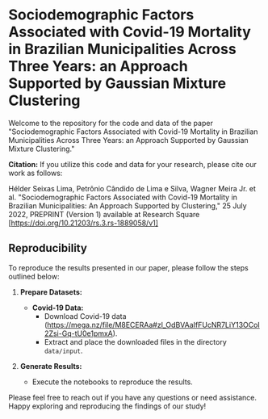 # Sociodemographic Factors Associated with Covid-19 Mortality in Brazilian Municipalities Across Three Years: an Approach Supported by Gaussian Mixture Clustering

Welcome to the repository for the code and data of the paper "Sociodemographic Factors Associated with Covid-19 Mortality in Brazilian Municipalities Across Three Years: an Approach Supported by Gaussian Mixture Clustering."

**Citation:**
If you utilize this code and data for your research, please cite our work as follows:

Hélder Seixas Lima, Petrônio Cândido de Lima e Silva, Wagner Meira Jr. et al. "Sociodemographic Factors Associated with Covid-19 Mortality in Brazilian Municipalities: An Approach Supported by Clustering," 25 July 2022, PREPRINT (Version 1) available at Research Square [https://doi.org/10.21203/rs.3.rs-1889058/v1]

## Reproducibility

To reproduce the results presented in our paper, please follow the steps outlined below:

1. **Prepare Datasets:**

   - **Covid-19 Data:**
     - Download Covid-19 data (https://mega.nz/file/M8ECERAa#zl_OdBVAaIfFUcNR7LiY13OCoI2Zsi-Gq-tU0e1pmxA).
     - Extract and place the downloaded files in the directory `data/input`.


2. **Generate Results:**

   - Execute the notebooks to reproduce the results.

Please feel free to reach out if you have any questions or need assistance. Happy exploring and reproducing the findings of our study!
